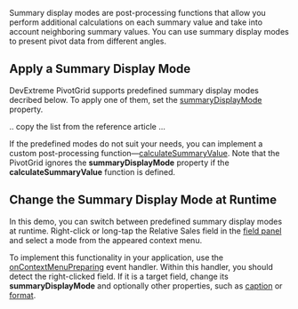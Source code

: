Summary display modes are post-processing functions that allow you perform additional calculations on each summary value and take into account neighboring summary values. You can use summary display modes to present pivot data from different angles.

## Apply a Summary Display Mode
DevExtreme PivotGrid supports predefined summary display modes decribed below. To apply one of them, set the [summaryDisplayMode](/Documentation/ApiReference/Data_Layer/PivotGridDataSource/Configuration/fields/#summaryDisplayMode) property. 

.. copy the list from the reference article ...

If the predefined modes do not suit your needs, you can implement a custom post-processing function&mdash;[calculateSummaryValue](/Documentation/ApiReference/Data_Layer/PivotGridDataSource/Configuration/fields/#calculateSummaryValue). Note that the PivotGrid ignores the **summaryDisplayMode** property if the **calculateSummaryValue** function is defined.

## Change the Summary Display Mode at Runtime
In this demo, you can switch between predefined summary display modes at runtime. Right-click or long-tap the Relative Sales field in the [field panel](https://js.devexpress.com/Demos/WidgetsGallery/Demo/PivotGrid/FieldPanel) and select a mode from the appeared context menu.

To implement this functionality in your application, use the [onContextMenuPreparing](/Documentation/ApiReference/UI_Components/dxPivotGrid/Configuration/#onContextMenuPreparing) event handler. Within this handler, you should detect the right-clicked field. If it is a target field, change its **summaryDisplayMode** and optionally other properties, such as [caption](/Documentation/ApiReference/Data_Layer/PivotGridDataSource/Configuration/fields/#caption) or [format](/Documentation/ApiReference/Data_Layer/PivotGridDataSource/Configuration/fields/#format).